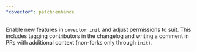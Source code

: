 ```yaml
---
"covector": patch:enhance
---
```


Enable new features in `covector init` and adjust permissions to suit. This includes tagging contributors in the changelog and writing a comment in PRs with additional context (non-forks only through `init`).
